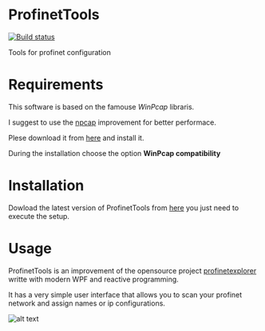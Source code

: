 # ProfinetTools
[![Build status](https://ci.appveyor.com/api/projects/status/4mi4rm9dnhgjg3cp?svg=true)](https://ci.appveyor.com/project/fbarresi/profinettools)

Tools for profinet configuration

# Requirements
This software is based on the famouse *WinPcap* libraris.

I suggest to use the [npcap](https://nmap.org/npcap/) improvement for better performace.

Plese download it from [here](https://nmap.org/npcap/dist/npcap-0.98.exe) and install it.

During the installation choose the option **WinPcap compatibility**

# Installation

Dowload the latest version of ProfinetTools from [here](https://github.com/fbarresi/ProfinetTools/releases/latest)
you just need to execute the setup.

# Usage

ProfinetTools is an improvement of the opensource project [profinetexplorer](https://sourceforge.net/projects/profinetexplorer/) writte with modern WPF and reactive programming.

It has a very simple user interface that allows you to scan your profinet network and assign names or ip configurations.

![alt text][screenshot]

[screenshot]: https://github.com/fbarresi/ProfinetTools/blob/master/docs/screenshot.png "screenshot"
